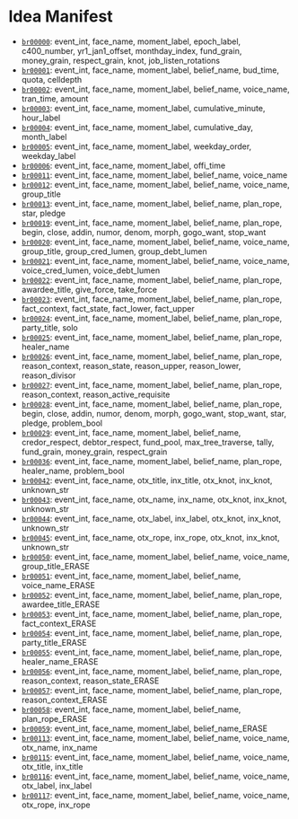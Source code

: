 # Idea Manifest

- [`br00000`](ideas/br00000.md): event_int, face_name, moment_label, epoch_label, c400_number, yr1_jan1_offset, monthday_index, fund_grain, money_grain, respect_grain, knot, job_listen_rotations
- [`br00001`](ideas/br00001.md): event_int, face_name, moment_label, belief_name, bud_time, quota, celldepth
- [`br00002`](ideas/br00002.md): event_int, face_name, moment_label, belief_name, voice_name, tran_time, amount
- [`br00003`](ideas/br00003.md): event_int, face_name, moment_label, cumulative_minute, hour_label
- [`br00004`](ideas/br00004.md): event_int, face_name, moment_label, cumulative_day, month_label
- [`br00005`](ideas/br00005.md): event_int, face_name, moment_label, weekday_order, weekday_label
- [`br00006`](ideas/br00006.md): event_int, face_name, moment_label, offi_time
- [`br00011`](ideas/br00011.md): event_int, face_name, moment_label, belief_name, voice_name
- [`br00012`](ideas/br00012.md): event_int, face_name, moment_label, belief_name, voice_name, group_title
- [`br00013`](ideas/br00013.md): event_int, face_name, moment_label, belief_name, plan_rope, star, pledge
- [`br00019`](ideas/br00019.md): event_int, face_name, moment_label, belief_name, plan_rope, begin, close, addin, numor, denom, morph, gogo_want, stop_want
- [`br00020`](ideas/br00020.md): event_int, face_name, moment_label, belief_name, voice_name, group_title, group_cred_lumen, group_debt_lumen
- [`br00021`](ideas/br00021.md): event_int, face_name, moment_label, belief_name, voice_name, voice_cred_lumen, voice_debt_lumen
- [`br00022`](ideas/br00022.md): event_int, face_name, moment_label, belief_name, plan_rope, awardee_title, give_force, take_force
- [`br00023`](ideas/br00023.md): event_int, face_name, moment_label, belief_name, plan_rope, fact_context, fact_state, fact_lower, fact_upper
- [`br00024`](ideas/br00024.md): event_int, face_name, moment_label, belief_name, plan_rope, party_title, solo
- [`br00025`](ideas/br00025.md): event_int, face_name, moment_label, belief_name, plan_rope, healer_name
- [`br00026`](ideas/br00026.md): event_int, face_name, moment_label, belief_name, plan_rope, reason_context, reason_state, reason_upper, reason_lower, reason_divisor
- [`br00027`](ideas/br00027.md): event_int, face_name, moment_label, belief_name, plan_rope, reason_context, reason_active_requisite
- [`br00028`](ideas/br00028.md): event_int, face_name, moment_label, belief_name, plan_rope, begin, close, addin, numor, denom, morph, gogo_want, stop_want, star, pledge, problem_bool
- [`br00029`](ideas/br00029.md): event_int, face_name, moment_label, belief_name, credor_respect, debtor_respect, fund_pool, max_tree_traverse, tally, fund_grain, money_grain, respect_grain
- [`br00036`](ideas/br00036.md): event_int, face_name, moment_label, belief_name, plan_rope, healer_name, problem_bool
- [`br00042`](ideas/br00042.md): event_int, face_name, otx_title, inx_title, otx_knot, inx_knot, unknown_str
- [`br00043`](ideas/br00043.md): event_int, face_name, otx_name, inx_name, otx_knot, inx_knot, unknown_str
- [`br00044`](ideas/br00044.md): event_int, face_name, otx_label, inx_label, otx_knot, inx_knot, unknown_str
- [`br00045`](ideas/br00045.md): event_int, face_name, otx_rope, inx_rope, otx_knot, inx_knot, unknown_str
- [`br00050`](ideas/br00050.md): event_int, face_name, moment_label, belief_name, voice_name, group_title_ERASE
- [`br00051`](ideas/br00051.md): event_int, face_name, moment_label, belief_name, voice_name_ERASE
- [`br00052`](ideas/br00052.md): event_int, face_name, moment_label, belief_name, plan_rope, awardee_title_ERASE
- [`br00053`](ideas/br00053.md): event_int, face_name, moment_label, belief_name, plan_rope, fact_context_ERASE
- [`br00054`](ideas/br00054.md): event_int, face_name, moment_label, belief_name, plan_rope, party_title_ERASE
- [`br00055`](ideas/br00055.md): event_int, face_name, moment_label, belief_name, plan_rope, healer_name_ERASE
- [`br00056`](ideas/br00056.md): event_int, face_name, moment_label, belief_name, plan_rope, reason_context, reason_state_ERASE
- [`br00057`](ideas/br00057.md): event_int, face_name, moment_label, belief_name, plan_rope, reason_context_ERASE
- [`br00058`](ideas/br00058.md): event_int, face_name, moment_label, belief_name, plan_rope_ERASE
- [`br00059`](ideas/br00059.md): event_int, face_name, moment_label, belief_name_ERASE
- [`br00113`](ideas/br00113.md): event_int, face_name, moment_label, belief_name, voice_name, otx_name, inx_name
- [`br00115`](ideas/br00115.md): event_int, face_name, moment_label, belief_name, voice_name, otx_title, inx_title
- [`br00116`](ideas/br00116.md): event_int, face_name, moment_label, belief_name, voice_name, otx_label, inx_label
- [`br00117`](ideas/br00117.md): event_int, face_name, moment_label, belief_name, voice_name, otx_rope, inx_rope